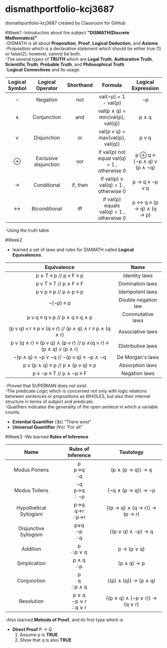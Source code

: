 # dismathportfolio-kcj3687
dismathportfolio-kcj3687 created by Classroom for GitHub

#Week1
-Introduction about the subject **"DISMATH(Discrete Mathematics)"**<br>
-DISMATH is all about **Proposition**, **Proof**, **Logical Deduction**, and **Axioms**<br>
-Proposition which is a declarative statement which should be either true (1) or false(2); however, cannot be both.<br>
-The several types of **TRUTH** which are **Legal Truth**, **Authorative Truth**, **Scientific Truth**, **Probable Truth**, and **Philosophical Truth**<br>
-**Logical Connectives** and its usage.<br>

| Logical Symbol  |  Logical Operator | Shorthand | Formula | Logical Expression |
| :-----: |:-------:|:-----:| :-------: | :-------: |
| ¬ |Negation | not | val(¬p) = 1 - val(p) | ¬p |
| ∧ | Conjunction | and | val(p ∧ q) = min(val(p), val(q)) | p ∧ q |
| v | Disjunction | or | val(p v q) = max(val(p), val(q)) | p v q |
| ⊕ | Exclusive disjunction | xor | if val(p)  not equal val(q) = 1 , otherwise  0|  p ⊕ q  ≡ (¬p ∧ q) v (p ∧ ¬q) |
| → | Conditional | if, then | if val(p)  ≤ val(q) = 1 , otherwise  0  | p → q ≡  ¬p v q |
| ↔ | Biconditional | iff | if val(p) equals val(q) = 1 , otherwise  0 |  p ↔ q ≡ (p → q) ∧ (q → p) |

-Using the truth table

#Week2
- learned a set of laws and rules for DIAMATH called **Logical Equivalences**.<br>

|                           Equivalence                          |         Name        |
|:--------------------------------------------------------------:|:-------------------:|
|                      p ∧ T ≡ p  //     p v F ≡ p               |    Identity laws    |
|                       p v T ≡ T  //    p ∧ F ≡ F               |   Domination laws   |
|                       p v p ≡ p //     p ∧ p ≡ p               |   Idempotent laws   |
|                            ¬(¬p) ≡ p                           | Double negation law |
|                   p v q ≡ q v p // p ∧ q ≡ q ∧ p               |   Commutative laws  |
|       (p v q) v r ≡ p v (q v r) // (p ∧ q) ∧ r ≡ p ∧ (q ∧ r)   |   Associative laws  |
| p v (q ∧ r) ≡ (p v q) ∧ (p v r) //  p ∧(q v r) ≡ (p ∧ q) v (p ∧ r) |  Distributive laws  |
|              ¬(p ∧ q) ≡ ¬p v ¬q // ¬(p v q) ≡ ¬p ∧ ¬q          |   De Morgan's laws  |
|                 p v (p ∧ q) ≡ p // p ∧ (p v q) ≡ p             |   Absorption laws   |
|                     p v ¬p ≡ T // p ∧ ¬p ≡ F                   |    Negation laws    |

-Proved that SUPERMAN does not exist.<br>
-The predicate Logic which is concerned not only with logic relations betwwen sentences or propositions as WHOLES, but also their internal structure in terms of subject and predicate.<br>
-Qualifiers indicates the generality of the open sentece in which a variable counts.<br>
  - **Extential Quantifier** (∃x) 
  "There exist"
  - **Universal Quantifier** (∀x) 
  "For all"

#Week3
-We learned **Rules of Inference**

|          Name          |   Rules of Inference       |            Tautology           |
|:---------------------: |:-------------------------:|:-----------------------------:|
|      Modus Ponens      |       p<br>p→q<br>∴q      |        (p ∧ (p → q)) → q       |
|      Modus Tollens     |     ¬q<br>p→q<br>∴ ¬p     |       (¬q ∧ (p → q)) → ¬p      |
| Hypothetical Syllogism |     p→q<br>q→r<br>∴p→r    |  ((p → q) ∧ (q → r)) → (p → r) |
|  Disjunctive Syllogism |      p∨q<br>¬p<br>∴q      |       ((p ∨ q) ∧ ¬p) → q       |
|        Addition        |       p<br>∴p ∨ q         |           p → (p ∨ q)          |
|      Simplication      |       p ∧ q<br>∴p         |           (p ∧ q) → p          |
|       Conjunction      |      p<br>q<br>∴p ∧ q     |      ((p) ∧ (q)) → (p ∧ q)     |
|       Resolution       | p ∨ q<br>¬p ∨ r<br>∴q ∨ r | ((p ∨ q) ∧ (¬p ∨ r)) → (q ∨ r) |

-Also learned **Mehods of Proof**, and its first type which is
   - **Direct Proof**
     P → Q
     1. Assume p is **TRUE**
     2. Show that q is also **TRUE**
 
